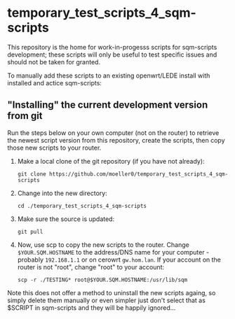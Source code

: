 # temporary_test_scripts_4_sqm-scripts
This repository is the home for work-in-progesss scripts for sqm-scripts development; these scripts will only be useful to test specific issues and should not be taken for granted.

To manually add these scripts to an existing openwrt/LEDE install with installed and actice sqm-scripts:

## "Installing" the current development version from git

Run the steps below on your own computer (not on the router) to retrieve the newest script version from this repository, create the scripts, then copy those new scripts to your router.

1. Make a local clone of the git repository (if you have not already):

    `git clone https://github.com/moeller0/temporary_test_scripts_4_sqm-scripts`

2. Change into the new directory:

    `cd ./temporary_test_scripts_4_sqm-scripts`

3. Make sure the source is updated:

    `git pull`

4. Now, use scp to copy the new scripts to the router. Change `$YOUR.SQM.HOSTNAME` to the address/DNS name for your computer - probably `192.168.1.1` or on cerowrt `gw.hom.lan`. If your account on the router is not "root", change "root" to your account:

    `scp -r ./TESTING* root@$YOUR.SQM.HOSTNAME:/usr/lib/sqm`

Note this does not offer a method to uninstall the new scripts againg, so simply delete them manually or even simpler just don't select that as $SCRIPT in sqm-scripts and they will be happily ignored...
